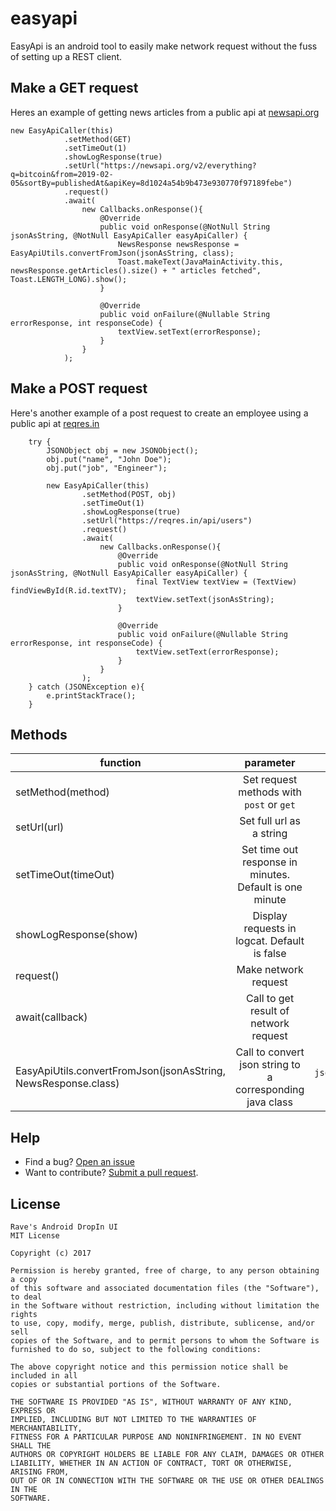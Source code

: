 # easyapi
EasyApi is an android tool to easily make network request without the fuss of setting up a REST client.

## Make a GET request
Heres an example of getting news articles from a public api at [newsapi.org](https://newsapi.org)

    new EasyApiCaller(this)
                .setMethod(GET)
                .setTimeOut(1)
                .showLogResponse(true)
                .setUrl("https://newsapi.org/v2/everything?q=bitcoin&from=2019-02-05&sortBy=publishedAt&apiKey=8d1024a54b9b473e930770f97189febe")
                .request()
                .await(
                    new Callbacks.onResponse(){
                        @Override
                        public void onResponse(@NotNull String jsonAsString, @NotNull EasyApiCaller easyApiCaller) {
                            NewsResponse newsResponse = EasyApiUtils.convertFromJson(jsonAsString, class);
                            Toast.makeText(JavaMainActivity.this, newsResponse.getArticles().size() + " articles fetched", Toast.LENGTH_LONG).show();
                        }

                        @Override
                        public void onFailure(@Nullable String errorResponse, int responseCode) {
                            textView.setText(errorResponse);
                        }
                    }
                );

## Make a POST request
Here's another example of a post request to create an employee using a public api at [reqres.in](https://reqres.in)

        try {
            JSONObject obj = new JSONObject();
            obj.put("name", "John Doe");
            obj.put("job", "Engineer");

            new EasyApiCaller(this)
                    .setMethod(POST, obj)
                    .setTimeOut(1)
                    .showLogResponse(true)
                    .setUrl("https://reqres.in/api/users")
                    .request()
                    .await(
                        new Callbacks.onResponse(){
                            @Override
                            public void onResponse(@NotNull String jsonAsString, @NotNull EasyApiCaller easyApiCaller) {
                                final TextView textView = (TextView) findViewById(R.id.textTV);
                                textView.setText(jsonAsString);
                            }

                            @Override
                            public void onFailure(@Nullable String errorResponse, int responseCode) {
                                textView.setText(errorResponse);
                            }
                        }
                    );
        } catch (JSONException e){
            e.printStackTrace();
        }

##  Methods
| function        | parameter           | type | required  |
| ------------- |:-------------:| -----:| -----:|
| setMethod(method)      |  Set request methods with `post` or `get` | `String` | Required
| setUrl(url)      |  Set full url as a string | `String` | Required
| setTimeOut(timeOut)      |  Set time out response in minutes. Default is one minute | `Long` | Optional
| showLogResponse(show)      |  Display requests in logcat. Default is false | `Boolean` | Optional
| request()      |  Make network request |  | Required
| await(callback)      |  Call to get result of network request | `Callback` | Required
| EasyApiUtils.convertFromJson(jsonAsString, NewsResponse.class) |  Call to convert json string to a corresponding java class | `jsonString`, `Class` | Optional

##  Help
* Find a bug? [Open an issue](https://github.com/BolajisBrain/easyapi/issues)
* Want to contribute? [Submit a pull request](https://help.github.com/articles/creating-a-pull-request).

## License
```
Rave's Android DropIn UI
MIT License

Copyright (c) 2017

Permission is hereby granted, free of charge, to any person obtaining a copy
of this software and associated documentation files (the "Software"), to deal
in the Software without restriction, including without limitation the rights
to use, copy, modify, merge, publish, distribute, sublicense, and/or sell
copies of the Software, and to permit persons to whom the Software is
furnished to do so, subject to the following conditions:

The above copyright notice and this permission notice shall be included in all
copies or substantial portions of the Software.

THE SOFTWARE IS PROVIDED "AS IS", WITHOUT WARRANTY OF ANY KIND, EXPRESS OR
IMPLIED, INCLUDING BUT NOT LIMITED TO THE WARRANTIES OF MERCHANTABILITY,
FITNESS FOR A PARTICULAR PURPOSE AND NONINFRINGEMENT. IN NO EVENT SHALL THE
AUTHORS OR COPYRIGHT HOLDERS BE LIABLE FOR ANY CLAIM, DAMAGES OR OTHER
LIABILITY, WHETHER IN AN ACTION OF CONTRACT, TORT OR OTHERWISE, ARISING FROM,
OUT OF OR IN CONNECTION WITH THE SOFTWARE OR THE USE OR OTHER DEALINGS IN THE
SOFTWARE.
```